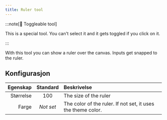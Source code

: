 ```yaml
---
title: Ruler tool
---
```


:::note[🔘 Toggleable tool]

This is a special tool.
You can't select it and it gets toggled if you click on it.

:::

With this tool you can show a ruler over the canvas.
Inputs get snapped to the ruler.

## Konfigurasjon

|  Egenskap |  Standard | Beskrivelse                                                                                  |
| --------: | :-------: | :------------------------------------------------------------------------------------------- |
| Størrelse |    100    | The size of the ruler                                                                        |
|     Farge | _Not set_ | The color of the ruler. If not set, it uses the theme color. |
